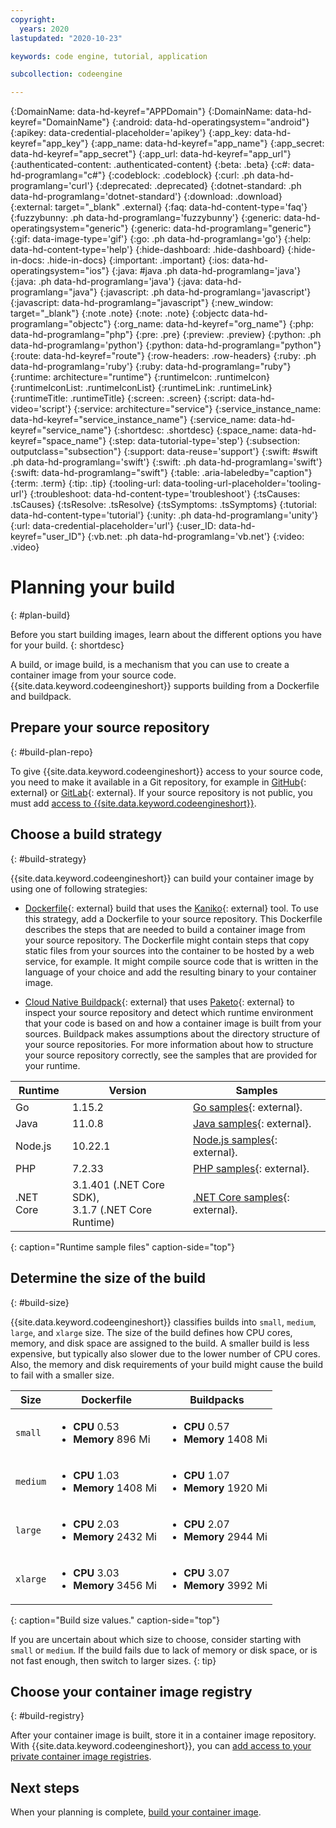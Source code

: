 ```yaml
---
copyright:
  years: 2020
lastupdated: "2020-10-23"

keywords: code engine, tutorial, application

subcollection: codeengine

---
```


{:DomainName: data-hd-keyref="APPDomain"}
{:DomainName: data-hd-keyref="DomainName"}
{:android: data-hd-operatingsystem="android"}
{:apikey: data-credential-placeholder='apikey'}
{:app_key: data-hd-keyref="app_key"}
{:app_name: data-hd-keyref="app_name"}
{:app_secret: data-hd-keyref="app_secret"}
{:app_url: data-hd-keyref="app_url"}
{:authenticated-content: .authenticated-content}
{:beta: .beta}
{:c#: data-hd-programlang="c#"}
{:codeblock: .codeblock}
{:curl: .ph data-hd-programlang='curl'}
{:deprecated: .deprecated}
{:dotnet-standard: .ph data-hd-programlang='dotnet-standard'}
{:download: .download}
{:external: target="_blank" .external}
{:faq: data-hd-content-type='faq'}
{:fuzzybunny: .ph data-hd-programlang='fuzzybunny'}
{:generic: data-hd-operatingsystem="generic"}
{:generic: data-hd-programlang="generic"}
{:gif: data-image-type='gif'}
{:go: .ph data-hd-programlang='go'}
{:help: data-hd-content-type='help'}
{:hide-dashboard: .hide-dashboard}
{:hide-in-docs: .hide-in-docs}
{:important: .important}
{:ios: data-hd-operatingsystem="ios"}
{:java: #java .ph data-hd-programlang='java'}
{:java: .ph data-hd-programlang='java'}
{:java: data-hd-programlang="java"}
{:javascript: .ph data-hd-programlang='javascript'}
{:javascript: data-hd-programlang="javascript"}
{:new_window: target="_blank"}
{:note .note}
{:note: .note}
{:objectc data-hd-programlang="objectc"}
{:org_name: data-hd-keyref="org_name"}
{:php: data-hd-programlang="php"}
{:pre: .pre}
{:preview: .preview}
{:python: .ph data-hd-programlang='python'}
{:python: data-hd-programlang="python"}
{:route: data-hd-keyref="route"}
{:row-headers: .row-headers}
{:ruby: .ph data-hd-programlang='ruby'}
{:ruby: data-hd-programlang="ruby"}
{:runtime: architecture="runtime"}
{:runtimeIcon: .runtimeIcon}
{:runtimeIconList: .runtimeIconList}
{:runtimeLink: .runtimeLink}
{:runtimeTitle: .runtimeTitle}
{:screen: .screen}
{:script: data-hd-video='script'}
{:service: architecture="service"}
{:service_instance_name: data-hd-keyref="service_instance_name"}
{:service_name: data-hd-keyref="service_name"}
{:shortdesc: .shortdesc}
{:space_name: data-hd-keyref="space_name"}
{:step: data-tutorial-type='step'}
{:subsection: outputclass="subsection"}
{:support: data-reuse='support'}
{:swift: #swift .ph data-hd-programlang='swift'}
{:swift: .ph data-hd-programlang='swift'}
{:swift: data-hd-programlang="swift"}
{:table: .aria-labeledby="caption"}
{:term: .term}
{:tip: .tip}
{:tooling-url: data-tooling-url-placeholder='tooling-url'}
{:troubleshoot: data-hd-content-type='troubleshoot'}
{:tsCauses: .tsCauses}
{:tsResolve: .tsResolve}
{:tsSymptoms: .tsSymptoms}
{:tutorial: data-hd-content-type='tutorial'}
{:unity: .ph data-hd-programlang='unity'}
{:url: data-credential-placeholder='url'}
{:user_ID: data-hd-keyref="user_ID"}
{:vb.net: .ph data-hd-programlang='vb.net'}
{:video: .video}


# Planning your build
{: #plan-build}

Before you start building images, learn about the different options you have for your build.
{: shortdesc}

A build, or image build, is a mechanism that you can use to create a container image from your source code. {{site.data.keyword.codeengineshort}} supports building from a Dockerfile and buildpack.

## Prepare your source repository
{: #build-plan-repo}

To give {{site.data.keyword.codeengineshort}} access to your source code, you need to make it available in a Git repository, for example in [GitHub](https://github.com/){: external} or [GitLab](https://gitlab.com){: external}. If your source repository is not public, you must add [access to {{site.data.keyword.codeengineshort}}](/docs/codeengine?topic=codeengine-code-repositories).

## Choose a build strategy
{: #build-strategy}

{{site.data.keyword.codeengineshort}} can build your container image by using one of following strategies:

- [Dockerfile](https://docs.docker.com/engine/reference/builder/){: external} build that uses the [Kaniko](https://github.com/GoogleContainerTools/kaniko){: external} tool. To use this strategy, add a Dockerfile to your source repository. This Dockerfile describes the steps that are needed to build a container image from your source repository. The Dockerfile might contain steps that copy static files from your sources into the container to be hosted by a web service, for example. It might compile source code that is written in the language of your choice and add the resulting binary to your container image.

- [Cloud Native Buildpack](https://buildpacks.io/){: external} that uses [Paketo](https://paketo.io/){: external} to inspect your source repository and detect which runtime environment that your code is based on and how a container image is built from your sources. Buildpack makes assumptions about the directory structure of your source repositories. For more information about how to structure your source repository correctly, see the samples that are provided for your runtime.

| Runtime   | Version | Samples |
| --------- | ------- | ------- |
| Go        | 1.15.2  | [Go samples](https://github.com/paketo-buildpacks/samples/tree/main/go){: external}. |
| Java      | 11.0.8  | [Java samples](https://github.com/paketo-buildpacks/samples/tree/main/java){: external}. |
| Node.js   | 10.22.1 | [Node.js samples](https://github.com/paketo-buildpacks/samples/tree/main/nodejs){: external}. |
| PHP       | 7.2.33  | [PHP samples](https://github.com/paketo-buildpacks/samples/tree/main/php){: external}. |
| .NET Core | 3.1.401 (.NET Core SDK),</br> 3.1.7 (.NET Core Runtime) | [.NET Core samples](https://github.com/paketo-buildpacks/samples/tree/main/dotnet-core){: external}. |
{: caption="Runtime sample files" caption-side="top"}

## Determine the size of the build
{: #build-size}

{{site.data.keyword.codeengineshort}} classifies builds into `small`, `medium`, `large`, and `xlarge` size. The size of the build defines how CPU cores, memory, and disk space are assigned to the build. A smaller build is less expensive, but typically also slower due to the lower number of CPU cores. Also, the memory and disk requirements of your build might cause the build to fail with a smaller size.

| Size | Dockerfile | Buildpacks |
| --------- | -------- | -------- |
| `small` | <ul><li>**CPU** 0.53</li><li>**Memory** 896 Mi</li></ul> | <ul><li>**CPU** 0.57</li><li>**Memory** 1408 Mi</li></ul> |
| `medium` | <ul><li>**CPU** 1.03</li><li>**Memory** 1408 Mi</li></ul> | <ul><li>**CPU** 1.07</li><li>**Memory** 1920 Mi</li></ul> |
| `large` | <ul><li>**CPU** 2.03</li><li>**Memory** 2432 Mi</li></ul> | <ul><li>**CPU** 2.07</li><li>**Memory** 2944 Mi</li></ul> |
| `xlarge` | <ul><li>**CPU** 3.03</li><li>**Memory** 3456 Mi</li></ul> | <ul><li>**CPU** 3.07</li><li>**Memory** 3992 Mi</li></ul> |
{: caption="Build size values." caption-side="top"}

If you are uncertain about which size to choose, consider starting with `small` or `medium`. If the build fails due to lack of memory or disk space, or is not fast enough, then switch to larger sizes.
{: tip}

## Choose your container image registry
{: #build-registry}

After your container image is built, store it in a container image repository. With {{site.data.keyword.codeengineshort}}, you can [add access to your private container image registries](/docs/codeengine?topic=codeengine-plan-image).

## Next steps
When your planning is complete, [build your container image](/docs/codeengine?topic=codeengine-build-image).
